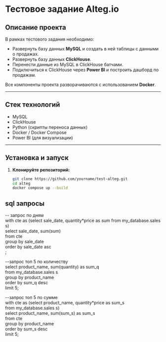 # Тестовое задание Alteg.io

## Описание проекта

В рамках тестового задания необходимо:

- Развернуть базу данных **MySQL** и создать в ней таблицы с данными о продажах.
- Развернуть базу данных **ClickHouse**.
- Перенести данные из MySQL в ClickHouse батчами.
- Подключиться к ClickHouse через **Power BI** и построить дашборд по продажам.

Все компоненты проекта разворачиваются с использованием **Docker**.

---

## Стек технологий

- MySQL
- ClickHouse
- Python (скрипты переноса данных)
- Docker / Docker Compose
- Power BI (для визуализации)

---

## Установка и запуск

1. **Клонируйте репозиторий:**

   ```bash
   git clone https://github.com/yourname/test-alteg.git
   cd alteg
   docker compose up --build
   
## sql запросы
-- запрос по дням  
with cte as (select sale_date, quantity*price as sum 
from my_database.sales s)  
select sale_date, sum(sum)  
from cte  
group by sale_date  
order by sale_date asc  
;  


--запрос топ 5 по количеству  
select product_name, sum(quantity) as sum_q  
from my_database.sales s  
group by product_name   
order by sum_q desc   
limit 5;  


--запрос топ 5 по сумме  
with cte as (select product_name, quantity*price as sum_s  
from my_database.sales s)  
select product_name, sum(sum_s) as sum_s  
from cte  
group by product_name   
order by sum_s desc   
limit 5;  
